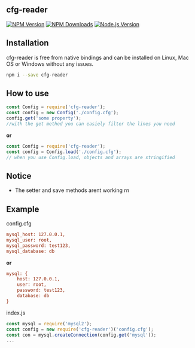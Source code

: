 ﻿## cfg-reader

[![NPM Version][npm-image]][npm-url]
[![NPM Downloads][downloads-image]][downloads-url]
[![Node.js Version][node-version-image]][node-version-url]

## Installation

cfg-reader is free from native bindings and can be installed on Linux, Mac OS or Windows without any issues.

```bash
npm i --save cfg-reader
```

## How to use

```js
const Config = require('cfg-reader');
const config = new Config('./config.cfg');
config.get('some property');
//with the get method you can easiely filter the lines you need
```
__or__
```js
const Config = require('cfg-reader');
const config = Config.load('./config.cfg');
// when you use Config.load, objects and arrays are stringified
```

## Notice

 - The setter and save methods arent working rn

## Example

config.cfg
```cfg
mysql_host: 127.0.0.1,
mysql_user: root,
mysql_password: test123,
mysql_database: db
```
__or__
```cfg
mysql: {
    host: 127.0.0.1,
    user: root,
    password: test123,
    database: db
}
```

index.js
```js
const mysql = require('mysql2');
const config = new require('cfg-reader')('config.cfg');
const con = mysql.createConnection(config.get('mysql'));
...
```

[npm-image]: https://img.shields.io/npm/v/cfg-reader.svg
[npm-url]: https://npmjs.org/package/cfg-reader
[node-version-image]: http://img.shields.io/node/v/cfg-reader.svg
[node-version-url]: http://nodejs.org/download/
[downloads-image]: https://img.shields.io/npm/dm/cfg-reader.svg
[downloads-url]: https://npmjs.org/package/cfg-reader
